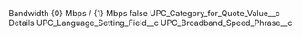 <?xml version="1.0" encoding="UTF-8"?>
<CustomMetadata xmlns="http://soap.sforce.com/2006/04/metadata" xmlns:xsi="http://www.w3.org/2001/XMLSchema-instance" xmlns:xsd="http://www.w3.org/2001/XMLSchema">
    <label>Bandwidth {0} Mbps / {1} Mbps</label>
    <protected>false</protected>
    <values>
        <field>UPC_Category_for_Quote_Value__c</field>
        <value xsi:type="xsd:string">Details</value>
    </values>
    <values>
        <field>UPC_Language_Setting_Field__c</field>
        <value xsi:type="xsd:string">UPC_Broadband_Speed_Phrase__c</value>
    </values>
</CustomMetadata>
